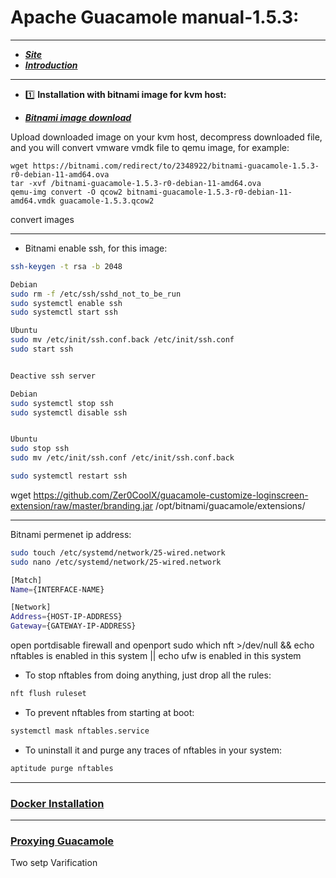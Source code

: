  # Apache Guacamole manual-1.5.3:
 ----
- ___[Site](https://guacamole.apache.org/)___
- ___[Introduction](https://guacamole.apache.org/doc/gug/introduction.html#what-is-guacamole)___

----

- 1️⃣ **Installation with bitnami image for kvm host:**

- ___[Bitnami image download](https://bitnami.com/redirect/to/2348922/bitnami-guacamole-1.5.3-r0-debian-11-amd64.ova)___

Upload downloaded image on your kvm host, decompress downloaded file, and you will convert vmware vmdk file to qemu image, for example:
```
wget https://bitnami.com/redirect/to/2348922/bitnami-guacamole-1.5.3-r0-debian-11-amd64.ova
tar -xvf /bitnami-guacamole-1.5.3-r0-debian-11-amd64.ova
qemu-img convert -O qcow2 bitnami-guacamole-1.5.3-r0-debian-11-amd64.vmdk guacamole-1.5.3.qcow2

```


convert images


----

- Bitnami enable ssh, for this image:
```bash
ssh-keygen -t rsa -b 2048

Debian
sudo rm -f /etc/ssh/sshd_not_to_be_run
sudo systemctl enable ssh
sudo systemctl start ssh

Ubuntu
sudo mv /etc/init/ssh.conf.back /etc/init/ssh.conf
sudo start ssh


Deactive ssh server

Debian
sudo systemctl stop ssh
sudo systemctl disable ssh


Ubuntu
sudo stop ssh
sudo mv /etc/init/ssh.conf /etc/init/ssh.conf.back

sudo systemctl restart ssh
```


wget https://github.com/Zer0CoolX/guacamole-customize-loginscreen-extension/raw/master/branding.jar 
/opt/bitnami/guacamole/extensions/

----

Bitnami permenet ip address:
```bash
sudo touch /etc/systemd/network/25-wired.network
sudo nano /etc/systemd/network/25-wired.network

[Match]
Name={INTERFACE-NAME} 

[Network]
Address={HOST-IP-ADDRESS}
Gateway={GATEWAY-IP-ADDRESS}

```


open portdisable firewall and openport
sudo which nft >/dev/null && echo nftables is enabled in this system || echo ufw is enabled in this system

- To stop nftables from doing anything, just drop all the rules:
```bash
nft flush ruleset
```

- To prevent nftables from starting at boot:
```bash
systemctl mask nftables.service
```

- To uninstall it and purge any traces of nftables in your system:
```bash
aptitude purge nftables
```

----

### [Docker Installation](https://guacamole.apache.org/doc/gug/guacamole-docker.html)


----

### [Proxying Guacamole](https://guacamole.apache.org/doc/gug/configuring-guacamole.html)


Two setp Varification













